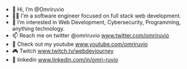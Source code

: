 - 👋 Hi, I’m @Omriruvio
- 🧑‍💻 I'm a software engineer focused on full stack web development.
- 👀 I’m interested in Web Development, Cybersecurity, Programming, anything technology.
- 📫 Reach me on twitter @omriruvio www.twitter.com/omriruvio
- 🎥 Check out my youtube www.youtube.com/omriruvio
- 🎮 Twitch www.twitch.tv/webdevjourney
- 💼 linkedin www.linkedin.com/in/omri-ruvio

<!---
Omriruvio/Omriruvio is a ✨ special ✨ repository because its `README.md` (this file) appears on your GitHub profile.
You can click the Preview link to take a look at your changes.
--->
